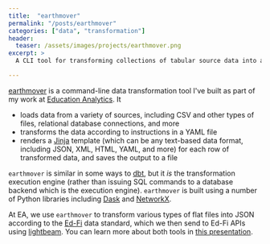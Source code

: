 ```yaml
---
title:  "earthmover"
permalink: "/posts/earthmover"
categories: ["data", "transformation"]
header:
  teaser: /assets/images/projects/earthmover.png
excerpt: >
  A CLI tool for transforming collections of tabular source data into a variety of text-based data formats via YAML configuration and Jinja templates.

---
```


[earthmover](https://github.com/edanalytics/earthmover) is a command-line data transformation tool I've built as part of my work at [Education Analytics](https://www.edanalytics.org/). It
 * loads data from a variety of sources, including CSV and other types of files, relational database connections, and more
 * transforms the data according to instructions in a YAML file
 * renders a [Jinja](https://jinja.palletsprojects.com/en/3.1.x/) template (which can be any text-based data format, including JSON, XML, HTML, YAML, and more) for each row of transformed data, and saves the output to a file

`earthmover` is similar in some ways to [dbt](https://www.getdbt.com/), but it *is* the transformation execution engine (rather than issuing SQL commands to a database backend which is the execution engine). `earthmover` is built using a number of Python libraries including [Dask](https://www.dask.org/) and [NetworkX](https://networkx.org/).

At EA, we use `earthmover` to transform various types of flat files into JSON according to the [Ed-Fi](https://www.ed-fi.org/) data standard, which we then send to Ed-Fi APIs using [lightbeam](/posts/lightbeam). You can learn more about both tools in [this presentation](https://tomreitz.github.io/edfi-earthmover-lightbeam-slides/).
